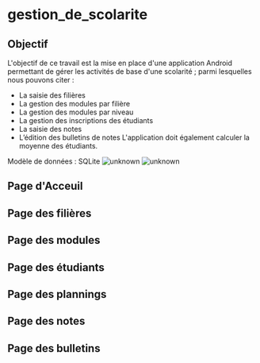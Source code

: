 # gestion_de_scolarite
## Objectif
L'objectif de ce travail est la mise en place d'une application Android permettant de gérer les activités de base d'une scolarité ; parmi lesquelles nous pouvons citer :
- La saisie des filières
- La gestion des modules par filière
- La gestion des modules par niveau
- La gestion des inscriptions des étudiants
- La saisie des notes
- L’édition des bulletins de notes
L'application doit également calculer la moyenne des étudiants.

Modèle de données : 
SQLite
![unknown](https://user-images.githubusercontent.com/65272079/154357896-f9e067c8-a703-48a8-8151-af7a0ad76342.png)
![unknown](https://user-images.githubusercontent.com/65272079/154357912-b82ac006-ad38-4468-bd58-d52bf57c5d55.png)

## Page d'Acceuil

## Page des filières

## Page des modules

## Page des étudiants

## Page des plannings

## Page des notes

## Page des bulletins

